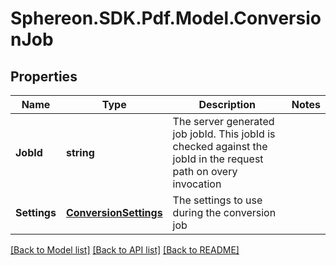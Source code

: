 # Sphereon.SDK.Pdf.Model.ConversionJob
## Properties

Name | Type | Description | Notes
------------ | ------------- | ------------- | -------------
**JobId** | **string** | The server generated job jobId. This jobId is checked against the jobId in the request path on overy invocation | 
**Settings** | [**ConversionSettings**](ConversionSettings.md) | The settings to use during the conversion job | 

[[Back to Model list]](../README.md#documentation-for-models) [[Back to API list]](../README.md#documentation-for-api-endpoints) [[Back to README]](../README.md)

